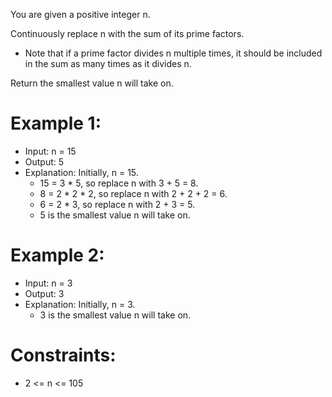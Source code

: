 You are given a positive integer n.

Continuously replace n with the sum of its prime factors.

- Note that if a prime factor divides n multiple times, it should be included in the sum as many times as it divides n.

Return the smallest value n will take on.

 

# Example 1:

- Input: n = 15
- Output: 5
- Explanation: Initially, n = 15.
    - 15 = 3 * 5, so replace n with 3 + 5 = 8.
    - 8 = 2 * 2 * 2, so replace n with 2 + 2 + 2 = 6.
    - 6 = 2 * 3, so replace n with 2 + 3 = 5.
    - 5 is the smallest value n will take on.


# Example 2:

- Input: n = 3
- Output: 3
- Explanation: Initially, n = 3.
  - 3 is the smallest value n will take on.
 

# Constraints:

- 2 <= n <= 105